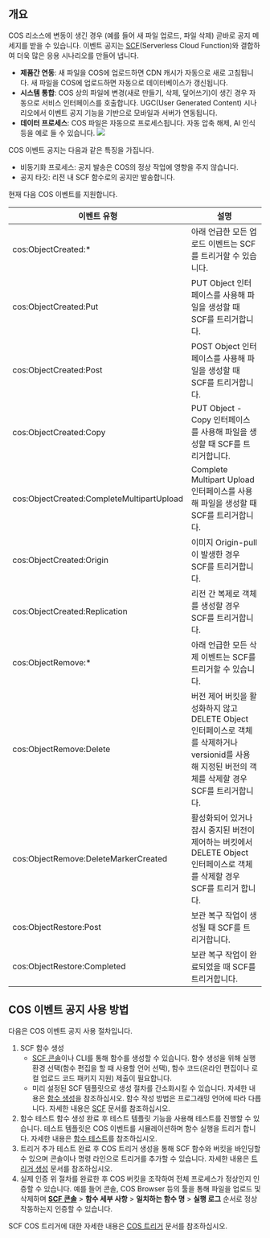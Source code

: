 ## 개요

COS 리소스에 변동이 생긴 경우 (예를 들어 새 파일 업로드, 파일 삭제) 곧바로 공지 메세지를 받을 수 있습니다. 이벤트 공지는 [SCF](https://intl.cloud.tencent.com/product/scf)(Serverless Cloud Function)와 결합하여 더욱 많은 응용 시나리오를 만들어 냅니다.

- **제품간 연동**: 새 파일을 COS에 업로드하면 CDN 캐시가 자동으로 새로 고침됩니다. 새 파일을 COS에 업로드하면 자동으로 데이터베이스가 갱신됩니다.
- **시스템 통합**: COS 상의 파일에 변경(새로 만들기, 삭제, 덮어쓰기)이 생긴 경우 자동으로 서비스 인터페이스를 호출합니다. UGC(User Generated Content) 시나리오에서 이벤트 공지 기능을 기반으로 모바일과 서버가 연동됩니다.
- **데이터 프로세스**: COS 파일은 자동으로 프로세스됩니다. 자동 압축 해제, AI 인식 등을 예로 들 수 있습니다.
![](https://qcloudimg.tencent-cloud.cn/raw/4a32cb2d7739e6d183cbb94523689e1c.png)

COS 이벤트 공지는 다음과 같은 특징을 가집니다.

- 비동기화 프로세스: 공지 발송은 COS의 정상 작업에 영향을 주지 않습니다.
- 공지 타깃: 리전 내 SCF 함수로의 공지만 발송합니다.

현재 다음 COS 이벤트를 지원합니다.

| 이벤트 유형                                  | 설명                                                         |
| ----------------------------------------- | ------------------------------------------------------------ |
| cos:ObjectCreated:*                       | 아래 언급한 모든 업로드 이벤트는 SCF를 트리거할 수 있습니다.                         |
| cos:ObjectCreated:Put                     | PUT Object 인터페이스를 사용해 파일을 생성할 때 SCF를 트리거합니다.                     |
| cos:ObjectCreated:Post                    | POST Object 인터페이스를 사용해 파일을 생성할 때 SCF를 트리거합니다.                    |
| cos:ObjectCreated:Copy                    | PUT Object - Copy 인터페이스를 사용해 파일을 생성할 때 SCF를 트리거합니다.              |
| cos:ObjectCreated:CompleteMultipartUpload | Complete Multipart Upload 인터페이스를 사용해 파일을 생성할 때 SCF를 트리거합니다.    |
| cos:ObjectCreated:Origin                  | 이미지 Origin-pull이 발생한 경우 SCF를 트리거합니다.                                    |
| cos:ObjectCreated:Replication             | 리전 간 복제로 객체를 생성할 경우 SCF를 트리거합니다.                           |
| cos:ObjectRemove:*                        | 아래 언급한 모든 삭제 이벤트는 SCF를 트리거할 수 있습니다.                         |
| cos:ObjectRemove:Delete                   | 버전 제어 버킷을 활성화하지 않고 DELETE Object 인터페이스로 객체를 삭제하거나 versionid를 사용해 지정된 버전의 객체를 삭제할 경우 SCF를 트리거합니다. |
| cos:ObjectRemove:DeleteMarkerCreated      | 활성화되어 있거나 잠시 중지된 버전이 제어하는 버킷에서 DELETE Object 인터페이스로 객체를 삭제할 경우 SCF를 트리거 합니다. |
| cos:ObjectRestore:Post                    | 보관 복구 작업이 생성될 때 SCF를 트리거합니다.                             |
| cos:ObjectRestore:Completed               | 보관 복구 작업이 완료되었을 때 SCF를 트리거합니다.                                 |

## COS 이벤트 공지 사용 방법

다음은 COS 이벤트 공지 사용 절차입니다.

1. SCF 함수 생성
   - [SCF 콘솔](https://console.cloud.tencent.com/scf?rid=1)이나 CLI를 통해 함수를 생성할 수 있습니다. 함수 생성을 위해 실행 환경 선택(함수 편집을 할 때 사용할 언어 선택), 함수 코드(온라인 편집이나 로컬 업로드 코드 패키지 지원) 제출이 필요합니다.
   - 미리 설정된 SCF 템플릿으로 생성 절차를 간소화시킬 수 있습니다. 자세한 내용은 [함수 생성](https://intl.cloud.tencent.com/document/product/583/19806)을 참조하십시오. 함수 작성 방법은 프로그래밍 언어에 따라 다릅니다. 자세한 내용은 [SCF](https://intl.cloud.tencent.com/document/product/583) 문서를 참조하십시오.
2. 함수 테스트
   함수 생성 완료 후 테스트 템플릿 기능을 사용해 테스트를 진행할 수 있습니다. 테스트 템플릿은 COS 이벤트를 시뮬레이션하며 함수 실행을 트리거 합니다. 자세한 내용은 [함수 테스트](https://intl.cloud.tencent.com/document/product/583/14572)를 참조하십시오.
3. 트리거 추가
   테스트 완료 후 COS 트리거 생성을 통해 SCF 함수와 버킷을 바인딩할 수 있으며 콘솔이나 명령 라인으로 트리거를 추가할 수 있습니다. 자세한 내용은 [트리거 생성](https://intl.cloud.tencent.com/document/product/583/31441) 문서를 참조하십시오.
4. 실제 인증
   위 절차를 완료한 후 COS 버킷을 조작하여 전체 프로세스가 정상인지 인증할 수 있습니다. 예를 들어 콘솔, COS Browser 등의 툴을 통해 파일을 업로드 및 삭제하며 **[SCF 콘솔](https://console.cloud.tencent.com/scf?rid=1)** > **함수 세부 사항** > **일치하는 함수 명** > **실행 로그** 순서로 정상 작동하는지 인증할 수 있습니다.

SCF COS 트리거에 대한 자세한 내용은 [COS 트리거](https://intl.cloud.tencent.com/document/product/583/9707) 문서를 참조하십시오.
